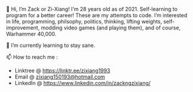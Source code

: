 👋 Hi, I’m Zack or Zi-Xiang! I'm 28 years old as of 2021. Self-learning to program for a better career! These are my attempts to code.
I’m interested in life, programming, philsophy, politics, thinking, lifting weights, self-improvement, modding video games (and playing them), and of course, Warhammer 40,000. 

💞️ I’m currently learning to stay sane.

📫 How to reach me : 

* Linktree  @ https://linktr.ee/zixiang1993
* Email     @ zixiang150193@hotmail.com
* LinkedIn  @ https://www.linkedin.com/in/zackngzixiang/

<!---
zixiang1993/zixiang1993 is a ✨ special ✨ repository because its `README.md` (this file) appears on your GitHub profile.
You can click the Preview link to take a look at your changes.
--->



